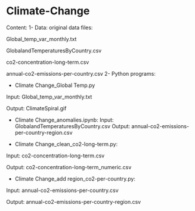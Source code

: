 # Climate-Change


Content:
1- Data: original data files:

Global_temp_var_monthly.txt

GlobalandTemperaturesByCountry.csv

co2-concentration-long-term.csv

annual-co2-emissions-per-country.csv
2- Python programs:

- Climate Change_Global Temp.py

Input: Global_temp_var_monthly.txt

Output: ClimateSpiral.gif

-	Climate Change_anomalies.ipynb: 
Input: GlobalandTemperaturesByCountry.csv
Output: annual-co2-emissions-per-country-region.csv 

-	Climate Change_clean_co2-long-term.py:

Input: co2-concentration-long-term.csv

Output: co2-concentration-long-term_numeric.csv

- Climate Change_add region_co2-per-country.py:

Input: annual-co2-emissions-per-country.csv

Output: annual-co2-emissions-per-country-region.csv
